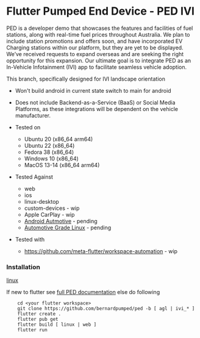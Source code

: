 # Flutter Pumped End Device - PED IVI

PED is a developer demo that showcases the features and facilities of fuel stations, along with real-time fuel prices throughout Australia. 
We plan to include station promotions and offers soon, and have incorporated EV Charging stations within our platform, but they are yet to be displayed.
We’ve received requests to expand overseas and are seeking the right opportunity for this expansion.
Our ultimate goal is to integrate PED as an In-Vehicle Infotainment (IVI) app to facilitate seamless vehicle adoption.

This branch, specifically designed for IVI landscape orientation
  - Won't build android in current state switch to main for android 
  - Does not include Backend-as-a-Service (BaaS) or Social Media Platforms, as these integrations will be dependent on the vehicle manufacturer.


- Tested on

  - Ubuntu 20 (x86_64 arm64)
  - Ubuntu 22 (x86_64)
  - Fedora 38 (x86_64)
  - Windows 10 (x86_64)
  - MacOS 13-14 (x86_64 arm64)

- Tested Against

  - web
  - ios
  - linux-desktop
  - custom-devices - wip
  - Apple CarPlay - wip
  - [Android Autmotive](https://source.android.com/docs/automotive/start/what_automotive) - pending
  - [Automotive Grade Linux](https://www.automotivelinux.org) - pending

- Tested with

  - https://github.com/meta-flutter/workspace-automation - wip

### Installation

[linux](https://docs.flutter.dev/get-started/install/linux)

If new to flutter see [full PED documentation](https://github.com/bernardpumped/ped/blob/main/documentation/FULL-README.md) else do following  

```
    cd <your flutter workspace>
    git clone https://github.com/bernardpumped/ped -b [ agl | ivi_* ]
    flutter create .
    flutter pub get
    flutter build [ linux | web ]
    flutter run
```
